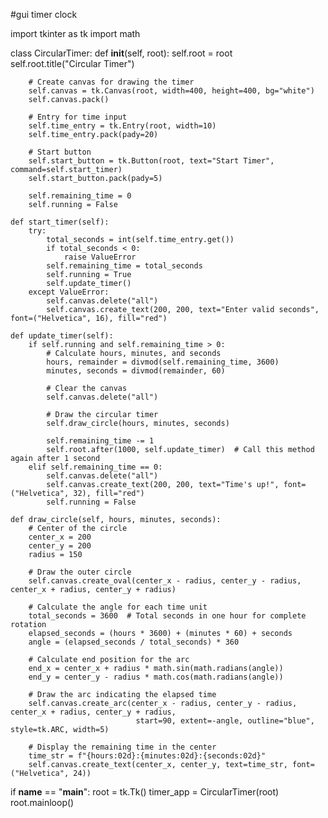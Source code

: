 #gui timer clock



import tkinter as tk
import math

class CircularTimer:
    def __init__(self, root):
        self.root = root
        self.root.title("Circular Timer")

        # Create canvas for drawing the timer
        self.canvas = tk.Canvas(root, width=400, height=400, bg="white")
        self.canvas.pack()

        # Entry for time input
        self.time_entry = tk.Entry(root, width=10)
        self.time_entry.pack(pady=20)

        # Start button
        self.start_button = tk.Button(root, text="Start Timer", command=self.start_timer)
        self.start_button.pack(pady=5)

        self.remaining_time = 0
        self.running = False

    def start_timer(self):
        try:
            total_seconds = int(self.time_entry.get())
            if total_seconds < 0:
                raise ValueError
            self.remaining_time = total_seconds
            self.running = True
            self.update_timer()
        except ValueError:
            self.canvas.delete("all")
            self.canvas.create_text(200, 200, text="Enter valid seconds", font=("Helvetica", 16), fill="red")

    def update_timer(self):
        if self.running and self.remaining_time > 0:
            # Calculate hours, minutes, and seconds
            hours, remainder = divmod(self.remaining_time, 3600)
            minutes, seconds = divmod(remainder, 60)

            # Clear the canvas
            self.canvas.delete("all")

            # Draw the circular timer
            self.draw_circle(hours, minutes, seconds)

            self.remaining_time -= 1
            self.root.after(1000, self.update_timer)  # Call this method again after 1 second
        elif self.remaining_time == 0:
            self.canvas.delete("all")
            self.canvas.create_text(200, 200, text="Time's up!", font=("Helvetica", 32), fill="red")
            self.running = False

    def draw_circle(self, hours, minutes, seconds):
        # Center of the circle
        center_x = 200
        center_y = 200
        radius = 150

        # Draw the outer circle
        self.canvas.create_oval(center_x - radius, center_y - radius, center_x + radius, center_y + radius)

        # Calculate the angle for each time unit
        total_seconds = 3600  # Total seconds in one hour for complete rotation
        elapsed_seconds = (hours * 3600) + (minutes * 60) + seconds
        angle = (elapsed_seconds / total_seconds) * 360

        # Calculate end position for the arc
        end_x = center_x + radius * math.sin(math.radians(angle))
        end_y = center_y - radius * math.cos(math.radians(angle))

        # Draw the arc indicating the elapsed time
        self.canvas.create_arc(center_x - radius, center_y - radius, center_x + radius, center_y + radius,
                                start=90, extent=-angle, outline="blue", style=tk.ARC, width=5)

        # Display the remaining time in the center
        time_str = f"{hours:02d}:{minutes:02d}:{seconds:02d}"
        self.canvas.create_text(center_x, center_y, text=time_str, font=("Helvetica", 24))

if __name__ == "__main__":
    root = tk.Tk()
    timer_app = CircularTimer(root)
    root.mainloop()
